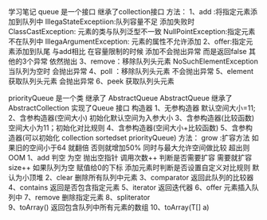 学习笔记
queue
    是一个接口 继承了collection接口
    方法：
        1、add :将指定元素添加到队列中
            IllegaStateExceptiion:队列容量不足 添加失败时 
            ClassCastException: 元素的类与队列泛型不一致
            NullPointException:指定元素不在队列中
            IllegaArgumentException: 元素的属性不允许添加
        2、offer:指定元素添加到队尾
            与add相比 在容量限制的时候 添加不会抛出异常 而是返回false
            其他的3个异常 依然抛出
        3、remove：移除队列头元素
            NoSuchElementException 当队列为空时 会抛出异常
        4、poll ：移除队列头元素
           不会抛出异常
        5、element
            获取队列头元素 会抛出异常
        6、peek
            获取队列头元素
            
priorityQueue
    是一个类 继承了 AbstractQueue
    AbstractQueue 继承了 AbstractCollection 实现了Queue 接口
    构造器
        1、无参构造器 默认空间大小=11;
        2、含参构造器(空间大小) 初始化默认空间为入参大小
        3、含参构造器(比较函数) 空间大小为11；初始化对比规则
        4、含参构造器(空间大小+比较函数)
        5、含参构造器(可以初始化 collection sortedset priorityQueue)
    方法：
        grow :扩容方法
            如果旧的空间小于64 就翻倍 否则就增加50%
            同时与最大允许空间做比较  超出则OOM
        1、add
            判空 为空 抛出空指针
            调用次数++
            判断是否需要扩容 需要就扩容 
            size++
            如果队列为空 赋值给0的下标
            添加元素时判断是否设置自定义对比规则
            默认为小顶堆
        2、clear 删除所有队列中元素
        3、comparator    返回此队列的比较器
        4、contains  返回是否包含指定元素
        5、iterator  返回迭代器
        6、offer 元素插入队列中
        7、remove    删除指定元素
        8、spliterator   
        9、toArray() 返回包含队列中所有元素的数组
        10、toArray(T[] a)   